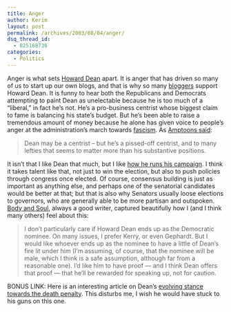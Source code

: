```yaml
---
title: Anger
author: Kerim
layout: post
permalink: /archives/2003/08/04/anger/
dsq_thread_id:
  - 825168736
categories:
  - Politics
---
```

Anger is what sets <a href="http://www.deanforamerica.com/" onclick="_gaq.push(['_trackEvent', 'outbound-article', 'http://www.deanforamerica.com/', 'Howard Dean']);" >Howard Dean</a> apart. It is anger that has driven so many of us to start up our own blogs, and that is why so many <a href="http://www.blogforamerica.com/" onclick="_gaq.push(['_trackEvent', 'outbound-article', 'http://www.blogforamerica.com/', 'bloggers']);" >bloggers</a> support Howard Dean. It is funny to hear both the Republicans and Democrats attempting to paint Dean as unelectable because he is too much of a &#8220;liberal,&#8221; in fact he&#8217;s not. He&#8217;s a pro-business centrist whose biggest claim to fame is balancing his state&#8217;s budget. But he&#8217;s been able to raise a tremendous amount of money because he alone has given voice to people&#8217;s anger at the administration&#8217;s march towards <a href="http://test.oxus.net/archives/000026.html" onclick="_gaq.push(['_trackEvent', 'outbound-article', 'http://test.oxus.net/archives/000026.html', 'fascism']);" >fascism</a>. As <a href="http://www.amptoons.com/blog/000734.html" onclick="_gaq.push(['_trackEvent', 'outbound-article', 'http://www.amptoons.com/blog/000734.html', 'Amptoons said']);" >Amptoons said</a>:


>   Dean may be a centrist &#8211; but he&#8217;s a pissed-off centrist, and to many lefties that seems to matter more than his substantive positions.


<!--more-->

  
It isn&#8217;t that I like Dean that much, but I like <a href="http://www.calpundit.com/archives/001813.html" onclick="_gaq.push(['_trackEvent', 'outbound-article', 'http://www.calpundit.com/archives/001813.html', 'how he runs his campaign']);" >how he runs his campaign</a>. I think it takes talent like that, not just to win the election, but also to push policies through congress once elected. Of course, consensus building is just as important as anything else, and perhaps one of the senatorial candidates would be better at that; but that is also why Senators usually loose elections to governors, who are generally able to be more partisan and outspoken. <a href="http://bodyandsoul.typepad.com/blog/2003/08/what_i_like_abo.html" onclick="_gaq.push(['_trackEvent', 'outbound-article', 'http://bodyandsoul.typepad.com/blog/2003/08/what_i_like_abo.html', 'Body and Soul']);" >Body and Soul</a>, always a good writer, captured beautifully how I (and I think many others) feel about this:


>   I don&#8217;t particularly care if Howard Dean ends up as the Democratic nominee. On many issues, I prefer Kerry, or even Gephardt. But I would like whoever ends up as the nominee to have a little of Dean&#8217;s fire lit under him (I&#8217;m assuming, of course, that the nominee will be male, which I think is a safe assumption, although far from a reasonable one). I&#8217;d like him to have proof &#8212; and I think Dean offers that proof &#8212; that he&#8217;ll be rewarded for speaking up, not for caution.


BONUS LINK: Here is an interesting article on Dean&#8217;s <a href="http://rutlandherald.nybor.com/News/Story/67136.html" onclick="_gaq.push(['_trackEvent', 'outbound-article', 'http://rutlandherald.nybor.com/News/Story/67136.html', 'evolving stance towards the death penalty']);" >evolving stance towards the death penalty</a>. This disturbs me, I wish he would have stuck to his guns on this one.

